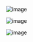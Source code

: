 ![image](https://user-images.githubusercontent.com/86486142/168764553-a4f9f78a-675c-43d4-aef3-d2f759c2dfc4.png)

![image](https://user-images.githubusercontent.com/86486142/168782558-c40b2037-5ff8-49a1-8b1f-c8b4e861bf01.png)

![image](https://user-images.githubusercontent.com/86486142/168782736-b72d6de1-9b44-47e3-bb4b-3ab06873e0b4.png)

